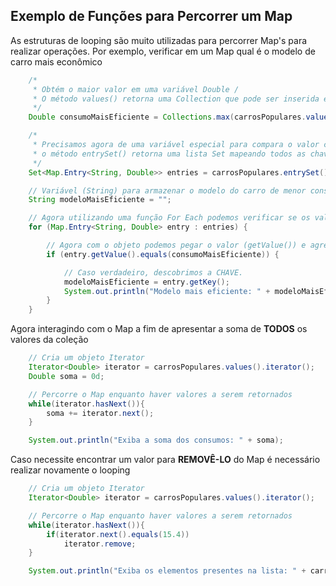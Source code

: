 ## Exemplo de Funções para Percorrer um Map
As estruturas de looping são muito utilizadas para percorrer Map's para realizar operações.
Por exemplo, verificar em um Map qual é o modelo de carro mais econômico
```java
    /*
     * Obtém o maior valor em uma variável Double / 
     * O método values() retorna uma Collection que pode ser inserida em Collections.max() para obter o valor (VALUE)
     */
    Double consumoMaisEficiente = Collections.max(carrosPopulares.values());

    /*
     * Precisamos agora de uma variável especial para compara o valor com as chaves a fim de localizar o valor correspondente
     * o método entrySet() retorna uma lista Set mapeando todos as chaves e valores
     */
    Set<Map.Entry<String, Double>> entries = carrosPopulares.entrySet();

    // Variável (String) para armazenar o modelo do carro de menor consumo (CHAVE)
    String modeloMaisEficiente = "";

    // Agora utilizando uma função For Each podemos verificar se os valores ao percorrer os valores do Set
    for (Map.Entry<String, Double> entry : entries) {

        // Agora com o objeto podemos pegar o valor (getValue()) e agregar o método de igualdade (equals()) para checar se os elementos são iguais
        if (entry.getValue().equals(consumoMaisEficiente)) {

            // Caso verdadeiro, descobrimos a CHAVE.
            modeloMaisEficiente = entry.getKey();
            System.out.println("Modelo mais eficiente: " + modeloMaisEficiente + " - " + consumoMaisEficiente);
        }
    }
```

Agora interagindo com o Map a fim de apresentar a soma de **TODOS** os valores da coleção
```java
    // Cria um objeto Iterator
    Iterator<Double> iterator = carrosPopulares.values().iterator();
    Double soma = 0d;

    // Percorre o Map enquanto haver valores a serem retornados
    while(iterator.hasNext()){
        soma += iterator.next();
    }

    System.out.println("Exiba a soma dos consumos: " + soma);
```

Caso necessite encontrar um valor para **REMOVÊ-LO** do Map é necessário realizar novamente o looping
```java
    // Cria um objeto Iterator
    Iterator<Double> iterator = carrosPopulares.values().iterator();

    // Percorre o Map enquanto haver valores a serem retornados
    while(iterator.hasNext()){
        if(iterator.next().equals(15.4))
            iterator.remove;
    }

    System.out.println("Exiba os elementos presentes na lista: " + carrosPopulares);
```